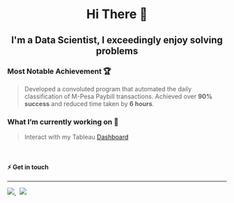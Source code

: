 
<h1 align='center'>Hi There 👋</h1>

<h2 align='center'>I'm a Data Scientist, I exceedingly enjoy solving problems</h2>

[//]: # (<img src = 'Brian Kiume.jpg' width=80% style ='vertical-align-center'></img>)

### Most Notable Achievement 🏆
>Developed a convoluted program that automated the daily classification of M-Pesa Paybill transactions. 
Achieved over **90% success** and reduced time taken by **6 hours**.

### What I’m currently working on 🔭
>Interact with my Tableau <a href="https://public.tableau.com/app/profile/briank/viz/Wildlifer/TimeDash" target="_blank">Dashboard</a> 

<br>

#### ⚡ Get in touch  

----

<a href="mailto:codifybrian@gmail.com" target="_blank">
<img src='https://external-content.duckduckgo.com/iu/?u=https%3A%2F%2Flogos-world.net%2Fwp-content%2Fuploads%2F2020%2F11%2FGmail-Logo.png&f=1&nofb=1' width = 5%></img>
</a>
&nbsp
<a href="https://www.linkedin.com/in/briankiume/" class= 'linked' target="_blank">
    <img src='https://external-content.duckduckgo.com/iu/?u=https%3A%2F%2Fpngimg.com%2Fuploads%2FlinkedIn%2FlinkedIn_PNG39.png&f=1&nofb=1' width = 4%></img>
</a>



<!--
- 🔭 I’m currently working on ...
- 🌱 I’m currently learning ...
- 👯 I’m looking to collaborate on ...
- 🤔 I’m looking for help with ...
- 💬 Ask me about ...
- 📫 How to reach me: ...
- 😄 Pronouns: ...
- ⚡ Fun fact: ...
-->

